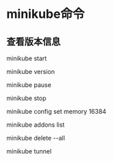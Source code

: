 # minikube命令

## 查看版本信息
minikube start

minikube version

minikube pause

minikube stop

minikube config set memory 16384

minikube addons list

minikube delete --all

minikube tunnel